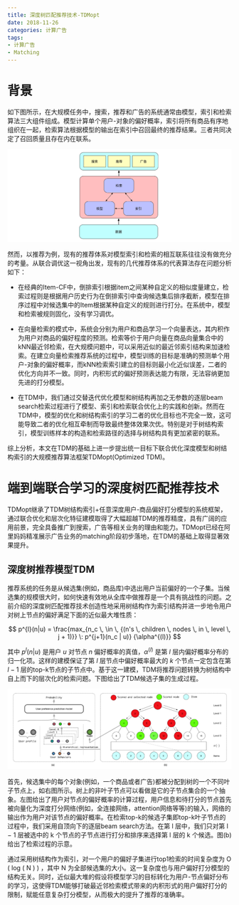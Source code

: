 ```yaml
---
title: 深度树匹配推荐技术-TDMopt
date: 2018-11-26
categories: 计算广告
tags:
- 计算广告
- Matching
---
```


# 背景

如下图所示，在大规模任务中，搜索，推荐和广告的系统通常由模型，索引和检索算法三大组件组成。模型计算单个用户-对象的偏好概率，索引将所有商品有序地组织在一起，检索算法根据模型的输出在索引中召回最终的推荐结果。三者共同决定了召回质量且存在内在联系。

<!-- more -->

![avatar](/images/计算广告/ad-28.png)

然而，以推荐为例，现有的推荐体系对模型索引和检索的相互联系往往没有做充分的考量。从联合调优这一视角出发，现有的几代推荐体系的代表算法存在问题分析如下：

* 在经典的Item-CF中，倒排索引根据item之间某种自定义的相似度量建立，检索过程则是根据用户历史行为在倒排索引中查询候选集后排序截断，模型在排序过程中对候选集中的Item根据某种自定义的规则进行打分。在系统中，模型和检索被规则固化，没有学习调优。

* 在向量检索的模式中，系统会分别为用户和商品学习一个向量表达，其内积作为用户对商品的偏好程度的预测。检索等价于用户向量在商品向量集合中的kNN最近邻检索，在大规模问题中，可以采用近似的最近邻索引结构来加速检索。在建立向量检索推荐系统的过程中，模型训练的目标是准确的预测单个用户-对象的偏好概率，而kNN检索索引建立的目标则最小化近似误差，二者的优化方向并不一致。同时，内积形式的偏好预测表达能力有限，无法容纳更加先进的打分模型。

* 在TDM中，我们通过交替迭代优化模型和树结构再加之无参数的逐层beam search检索过程进行了模型、索引和检索联合优化上的实践和创新。然而在TDM中，模型的优化和树结构索引的学习二者的优化目标也不完全一致，这可能导致二者的优化相互牵制而导致最终整体效果次优。特别是对于树结构索引，模型训练样本的构造和检索路径的选择与树结构具有更加紧密的联系。

综上分析，本文在TDM的基础上进一步提出统一目标下联合优化深度模型和树结构索引的大规模推荐算法框架TDMopt(Optimized TDM)。

# 端到端联合学习的深度树匹配推荐技术

TDMopt继承了TDM树结构索引+任意深度用户-商品偏好打分模型的系统框架，通过联合优化和层次化特征建模取得了大幅超越TDM的推荐精度，具有广阔的应用前景，完全具备推广到搜索，广告等相关业务的理由和能力。TDMopt已经在阿里妈妈精准展示广告业务的matching阶段初步落地，在TDM的基础上取得显著效果提升。

## 深度树推荐模型TDM

推荐系统的任务是从候选集(例如，商品库)中选出用户当前偏好的一个子集。当候选集的规模很大时，如何快速有效地从全库中做推荐是一个具有挑战性的问题。之前介绍的深度树匹配推荐技术创造性地采用树结构作为索引结构并进一步地令用户对树上节点的偏好满足下面的近似最大堆性质：

$$ p^{l}(n|u) = \frac{max_{n_c \, \in \, {(n's \, children \, nodes \, in \, level \, j + 1)}} \: p^{j+1}(n_c | u)} {\alpha^{(l)}} $$

其中 $p^{l}(n|u)$ 是用户 $u$ 对节点 $n$ 偏好概率的真值，$\alpha^{(l)}$ 是第 $l$ 层内偏好概率分布的归一化项。这样的建模保证了第 $l$ 层节点中偏好概率最大的 $k$ 个节点一定包含在第 $l - 1$ 层的top-k节点的子节点中。基于这一建模，TDM将推荐问题转换为树结构中自上而下的层次化的检索问题。下图给出了TDM候选子集的生成过程。

![avatar](/images/计算广告/ad-29.png)

首先，候选集中的每个对象(例如，一个商品或者广告)都被分配到树的一个不同叶子节点上，如右图所示。树上的非叶子节点可以看做是它的子节点集合的一个抽象。左图给出了用户对节点的偏好概率的计算过程，用户信息和待打分的节点首先被向量化为深度打分网络(例如，全连接网络，attention网络等等)的输入，网络的输出作为用户对该节点的偏好概率。在检索top-k的候选子集即top-k叶子节点的过程中，我们采用自顶向下的逐层beam search方法。在第
l
层中，我们只对第
l
−
1
层被选中的
k
个节点的子节点进行打分和排序来选择第
l
层的
k
个候选。图(b)给出了检索过程的示意。

通过采用树结构作为索引，对一个用户的偏好子集进行top1检索的时间复杂度为
O
(
log
(
N
)
)
，其中
N
为全部候选集的大小。这一复杂度也与用户偏好打分模型的结构无关。同时，近似最大堆的假设将模型学习的目标转化为用户-节点偏好分布的学习，这使得TDM能够打破最近邻检索模式带来的内积形式的用户偏好打分的限制，赋能任意复杂打分模型，从而极大的提升了推荐的准确率。



